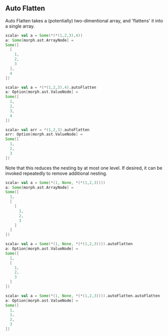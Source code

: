 Auto Flatten
---------------

Auto Flatten takes a (potentially) two-dimentional array, and 'flattens' it into a single array.

```scala
scala> val a = Some(*(*(1,2,3),4))
a: Some[morph.ast.ArrayNode] = 
Some([
  [
    1,
    2,
    3
  ],
  4
])

scala> val a = *(*(1,2,3),4).autoFlatten
a: Option[morph.ast.ValueNode] = 
Some([
  1,
  2,
  3,
  4
])

scala> val arr = *(1,2,3).autoFlatten
arr: Option[morph.ast.ValueNode] = 
Some([
  1,
  2,
  3
])
```

Note that this reduces the nesting by at most one level.  If desired, it can be invoked repeatedly to remove additional nesting.

```scala
scala> val a = Some(*(1, None, *(*(1,2,3))))
a: Some[morph.ast.ArrayNode] = 
Some([
  1,
  [
    [
      1,
      2,
      3
    ]
  ]
])

scala> val a = Some(*(1, None, *(*(1,2,3)))).autoFlatten
a: Option[morph.ast.ValueNode] = 
Some([
  1,
  [
    1,
    2,
    3
  ]
])

scala> val a = Some(*(1, None, *(*(1,2,3)))).autoFlatten.autoFlatten
a: Option[morph.ast.ValueNode] = 
Some([
  1,
  1,
  2,
  3
])

```